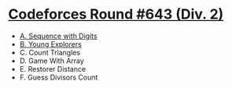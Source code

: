 # [Codeforces Round #643 (Div. 2)](https://codeforces.com/contest/1355)

- [A. Sequence with Digits](https://github.com/wingkwong/codeforces/blob/master/contests/1355/A.cpp)
- [B. Young Explorers](https://github.com/wingkwong/codeforces/blob/master/contests/1355/B.cpp)
- C. Count Triangles
- D. Game With Array
- E. Restorer Distance
- F. Guess Divisors Count

